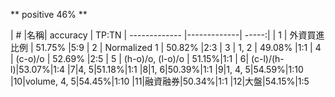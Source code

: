 ** positive 46% **



| #        |名稱| accuracy  | TP:TN
| ------------- |-------------| -----:|
| 1 | 外資買進比例 | 51.75% |5:9
| 2 | Normalized 1 |   50.82% |2:3
| 3 | 1, 2     |  49.08% |1:1
| 4 | (c-o)/o | 52.69% |2:5
| 5 | (h-o)/o, (l-o)/o | 51.15%|1:1
| 6| (c-l)/(h-l)|53.07%|1:4
|7|4, 5|51.18%|1:1
|8|1, 6|50.39%|1:1
|9|1, 4, 5|54.59%|1:10
|10|volume, 4, 5|54.45%|1:10
|11|融資融券|50.34%|1:1
|12|大盤|54.15%|1:5